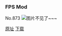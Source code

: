 ### FPS Mod
No.873
![图片不见了~~~](https://imgs.xkcd.com/comics/fps_mod.png)

[原址](https://xkcd.com//873) [下载](https://imgs.xkcd.com/comics/fps_mod.png)

